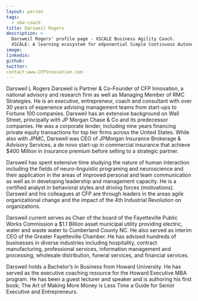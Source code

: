 ```yaml
---
layout: person
tags:
  - xba-coach
title: Darsweil Rogers
description: >
  Darsweil Rogers' profile page - XSCALE Business Agility Coach.
  XSCALE: A learning ecosystem for eXponential Simple Continuous Autonomous Learning Ecosystems
image:
linkedin:
github:
twitter:
contact:www.CFPInnovation.com
---
```


<!-- Write your personal summary below. You can use Markdown formatting. -->
Darsweil L Rogers 
Darsweil is Partner & Co-Founder of CFP Innovation, a national advisory and research firm as well as Managing Member of RMC Strategies.  He is an executive, entrepreneur, coach and consultant with over 30 years of experience advising management teams from start-ups to Fortune 100 companies. Darsweil has an extensive background on Wall Street, principally with JP Morgan Chase & Co and its predecessor companies.  He was a corporate lender, including nine years financing private equity transactions for top tier firms across the United States.  While also with JPMC, Darsweil was CEO of JPMorgan Insurance Brokerage & Advisory Services, a de novo start-up in commercial insurance that achieve $400 Million in insurance premium before selling to a strategic partner.

Darsweil has spent extensive time studying the nature of human interaction including the fields of neuro-linguistic programing and neuroscience and their application in the areas of improved personal and team communication as well as in developing leadership and management capacity. He is a certified analyst in behavioral styles and driving forces (motivations).  Darsweil and his colleagues at CFP are through leaders in the areas agile organizational change and the impact of the 4th Industrial Revolution on organizations.

Darsweil current serves as Chair of the board of the Fayetteville Public Works Commission a $1.1 Billion asset municipal utility providing electric, water and waste water to Cumberland County NC. He also served as interim CEO of the Greater Fayetteville Chamber.  He has advised hundreds of businesses in diverse industries including hospitality, contract manufacturing, professional services, information management and processing, wholesale distribution, funeral services, and financial services. 

Darsweil holds a Bachelor’s in Business from Howard University. He has served as the executive coaching resource for the Howard Executive MBA program. He has been a guest lecturer and speaker and is authoring his first book; The Art of Making More Money is Less Time a Guide for Senior Executive and Entrepreneurs. 
